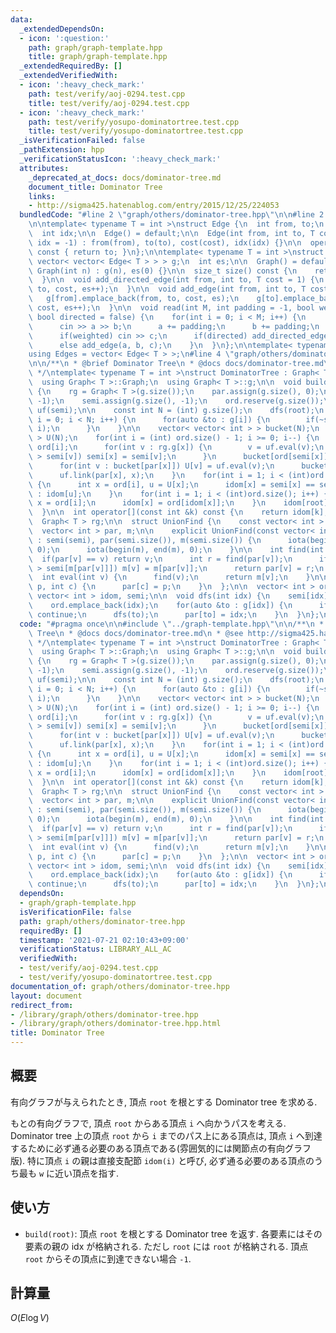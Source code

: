```yaml
---
data:
  _extendedDependsOn:
  - icon: ':question:'
    path: graph/graph-template.hpp
    title: graph/graph-template.hpp
  _extendedRequiredBy: []
  _extendedVerifiedWith:
  - icon: ':heavy_check_mark:'
    path: test/verify/aoj-0294.test.cpp
    title: test/verify/aoj-0294.test.cpp
  - icon: ':heavy_check_mark:'
    path: test/verify/yosupo-dominatortree.test.cpp
    title: test/verify/yosupo-dominatortree.test.cpp
  _isVerificationFailed: false
  _pathExtension: hpp
  _verificationStatusIcon: ':heavy_check_mark:'
  attributes:
    _deprecated_at_docs: docs/dominator-tree.md
    document_title: Dominator Tree
    links:
    - http://sigma425.hatenablog.com/entry/2015/12/25/224053
  bundledCode: "#line 2 \"graph/others/dominator-tree.hpp\"\n\n#line 2 \"graph/graph-template.hpp\"\
    \n\ntemplate< typename T = int >\nstruct Edge {\n  int from, to;\n  T cost;\n\
    \  int idx;\n\n  Edge() = default;\n\n  Edge(int from, int to, T cost = 1, int\
    \ idx = -1) : from(from), to(to), cost(cost), idx(idx) {}\n\n  operator int()\
    \ const { return to; }\n};\n\ntemplate< typename T = int >\nstruct Graph {\n \
    \ vector< vector< Edge< T > > > g;\n  int es;\n\n  Graph() = default;\n\n  explicit\
    \ Graph(int n) : g(n), es(0) {}\n\n  size_t size() const {\n    return g.size();\n\
    \  }\n\n  void add_directed_edge(int from, int to, T cost = 1) {\n    g[from].emplace_back(from,\
    \ to, cost, es++);\n  }\n\n  void add_edge(int from, int to, T cost = 1) {\n \
    \   g[from].emplace_back(from, to, cost, es);\n    g[to].emplace_back(to, from,\
    \ cost, es++);\n  }\n\n  void read(int M, int padding = -1, bool weighted = false,\
    \ bool directed = false) {\n    for(int i = 0; i < M; i++) {\n      int a, b;\n\
    \      cin >> a >> b;\n      a += padding;\n      b += padding;\n      T c = T(1);\n\
    \      if(weighted) cin >> c;\n      if(directed) add_directed_edge(a, b, c);\n\
    \      else add_edge(a, b, c);\n    }\n  }\n};\n\ntemplate< typename T = int >\n\
    using Edges = vector< Edge< T > >;\n#line 4 \"graph/others/dominator-tree.hpp\"\
    \n\n/**\n * @brief Dominator Tree\n * @docs docs/dominator-tree.md\n * @see http://sigma425.hatenablog.com/entry/2015/12/25/224053\n\
    \ */\ntemplate< typename T = int >\nstruct DominatorTree : Graph< T > {\npublic:\n\
    \  using Graph< T >::Graph;\n  using Graph< T >::g;\n\n  void build(int root)\
    \ {\n    rg = Graph< T >(g.size());\n    par.assign(g.size(), 0);\n    idom.assign(g.size(),\
    \ -1);\n    semi.assign(g.size(), -1);\n    ord.reserve(g.size());\n    UnionFind\
    \ uf(semi);\n\n    const int N = (int) g.size();\n    dfs(root);\n    for(int\
    \ i = 0; i < N; i++) {\n      for(auto &to : g[i]) {\n        if(~semi[i]) rg.add_directed_edge(to,\
    \ i);\n      }\n    }\n\n    vector< vector< int > > bucket(N);\n    vector< int\
    \ > U(N);\n    for(int i = (int) ord.size() - 1; i >= 0; i--) {\n      int x =\
    \ ord[i];\n      for(int v : rg.g[x]) {\n        v = uf.eval(v);\n        if(semi[x]\
    \ > semi[v]) semi[x] = semi[v];\n      }\n      bucket[ord[semi[x]]].emplace_back(x);\n\
    \      for(int v : bucket[par[x]]) U[v] = uf.eval(v);\n      bucket[par[x]].clear();\n\
    \      uf.link(par[x], x);\n    }\n    for(int i = 1; i < (int)ord.size(); i++)\
    \ {\n      int x = ord[i], u = U[x];\n      idom[x] = semi[x] == semi[u] ? semi[x]\
    \ : idom[u];\n    }\n    for(int i = 1; i < (int)ord.size(); i++) {\n      int\
    \ x = ord[i];\n      idom[x] = ord[idom[x]];\n    }\n    idom[root] = root;\n\
    \  }\n\n  int operator[](const int &k) const {\n    return idom[k];\n  }\n\nprivate:\n\
    \  Graph< T > rg;\n\n  struct UnionFind {\n    const vector< int > &semi;\n  \
    \  vector< int > par, m;\n\n    explicit UnionFind(const vector< int > &semi)\
    \ : semi(semi), par(semi.size()), m(semi.size()) {\n      iota(begin(par), end(par),\
    \ 0);\n      iota(begin(m), end(m), 0);\n    }\n\n    int find(int v) {\n    \
    \  if(par[v] == v) return v;\n      int r = find(par[v]);\n      if(semi[m[v]]\
    \ > semi[m[par[v]]]) m[v] = m[par[v]];\n      return par[v] = r;\n    }\n\n  \
    \  int eval(int v) {\n      find(v);\n      return m[v];\n    }\n\n    void link(int\
    \ p, int c) {\n      par[c] = p;\n    }\n  };\n\n  vector< int > ord, par;\n \
    \ vector< int > idom, semi;\n\n  void dfs(int idx) {\n    semi[idx] = (int) ord.size();\n\
    \    ord.emplace_back(idx);\n    for(auto &to : g[idx]) {\n      if(~semi[to])\
    \ continue;\n      dfs(to);\n      par[to] = idx;\n    }\n  }\n};\n"
  code: "#pragma once\n\n#include \"../graph-template.hpp\"\n\n/**\n * @brief Dominator\
    \ Tree\n * @docs docs/dominator-tree.md\n * @see http://sigma425.hatenablog.com/entry/2015/12/25/224053\n\
    \ */\ntemplate< typename T = int >\nstruct DominatorTree : Graph< T > {\npublic:\n\
    \  using Graph< T >::Graph;\n  using Graph< T >::g;\n\n  void build(int root)\
    \ {\n    rg = Graph< T >(g.size());\n    par.assign(g.size(), 0);\n    idom.assign(g.size(),\
    \ -1);\n    semi.assign(g.size(), -1);\n    ord.reserve(g.size());\n    UnionFind\
    \ uf(semi);\n\n    const int N = (int) g.size();\n    dfs(root);\n    for(int\
    \ i = 0; i < N; i++) {\n      for(auto &to : g[i]) {\n        if(~semi[i]) rg.add_directed_edge(to,\
    \ i);\n      }\n    }\n\n    vector< vector< int > > bucket(N);\n    vector< int\
    \ > U(N);\n    for(int i = (int) ord.size() - 1; i >= 0; i--) {\n      int x =\
    \ ord[i];\n      for(int v : rg.g[x]) {\n        v = uf.eval(v);\n        if(semi[x]\
    \ > semi[v]) semi[x] = semi[v];\n      }\n      bucket[ord[semi[x]]].emplace_back(x);\n\
    \      for(int v : bucket[par[x]]) U[v] = uf.eval(v);\n      bucket[par[x]].clear();\n\
    \      uf.link(par[x], x);\n    }\n    for(int i = 1; i < (int)ord.size(); i++)\
    \ {\n      int x = ord[i], u = U[x];\n      idom[x] = semi[x] == semi[u] ? semi[x]\
    \ : idom[u];\n    }\n    for(int i = 1; i < (int)ord.size(); i++) {\n      int\
    \ x = ord[i];\n      idom[x] = ord[idom[x]];\n    }\n    idom[root] = root;\n\
    \  }\n\n  int operator[](const int &k) const {\n    return idom[k];\n  }\n\nprivate:\n\
    \  Graph< T > rg;\n\n  struct UnionFind {\n    const vector< int > &semi;\n  \
    \  vector< int > par, m;\n\n    explicit UnionFind(const vector< int > &semi)\
    \ : semi(semi), par(semi.size()), m(semi.size()) {\n      iota(begin(par), end(par),\
    \ 0);\n      iota(begin(m), end(m), 0);\n    }\n\n    int find(int v) {\n    \
    \  if(par[v] == v) return v;\n      int r = find(par[v]);\n      if(semi[m[v]]\
    \ > semi[m[par[v]]]) m[v] = m[par[v]];\n      return par[v] = r;\n    }\n\n  \
    \  int eval(int v) {\n      find(v);\n      return m[v];\n    }\n\n    void link(int\
    \ p, int c) {\n      par[c] = p;\n    }\n  };\n\n  vector< int > ord, par;\n \
    \ vector< int > idom, semi;\n\n  void dfs(int idx) {\n    semi[idx] = (int) ord.size();\n\
    \    ord.emplace_back(idx);\n    for(auto &to : g[idx]) {\n      if(~semi[to])\
    \ continue;\n      dfs(to);\n      par[to] = idx;\n    }\n  }\n};\n"
  dependsOn:
  - graph/graph-template.hpp
  isVerificationFile: false
  path: graph/others/dominator-tree.hpp
  requiredBy: []
  timestamp: '2021-07-21 02:10:43+09:00'
  verificationStatus: LIBRARY_ALL_AC
  verifiedWith:
  - test/verify/aoj-0294.test.cpp
  - test/verify/yosupo-dominatortree.test.cpp
documentation_of: graph/others/dominator-tree.hpp
layout: document
redirect_from:
- /library/graph/others/dominator-tree.hpp
- /library/graph/others/dominator-tree.hpp.html
title: Dominator Tree
---
```

## 概要

有向グラフが与えられたとき, 頂点 `root` を根とする Dominator tree を求める.

もとの有向グラフで, 頂点 `root` からある頂点 `i` へ向かうパスを考える. Dominator tree 上の頂点 `root` から `i` までのパス上にある頂点は, 頂点 `i` へ到達するために必ず通る必要のある頂点である(雰囲気的には関節点の有向グラフ版). 特に頂点 `i` の親は直接支配節 `idom(i)` と呼び, 必ず通る必要のある頂点のうち最も `w` に近い頂点を指す.

## 使い方

* `build(root)`: 頂点 `root` を根とする Dominator tree を返す. 各要素にはその要素の親の idx が格納される. ただし `root` には `root` が格納される. 頂点 `root` からその頂点に到達できない場合 `-1`.

## 計算量

$O(E \log V)$
